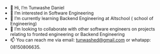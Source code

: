 - 👋 Hi, I’m Tunwashe Daniel
- 👀 I’m interested in Software Engineering
- 🌱 I’m currently learning Backend Engineering at Altschool ( school of Engineering)
- 💞️ I’m looking to collaborate with other software engineers on projects relating to fronted engineering or Backend Engineering
- 📫 You can reach me via email: tunwashed@gmail.com or whatapp: 08150806635.

<!---
danielTunwashe/danielTunwashe is a ✨ special ✨ repository because its `README.md` (this file) appears on your GitHub profile.
You can click the Preview link to take a look at your changes.
--->
